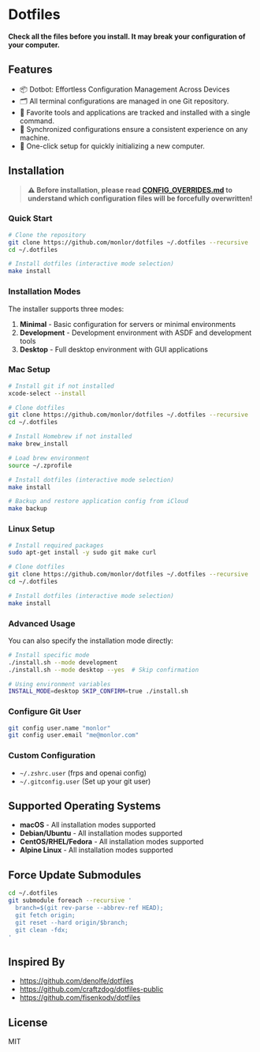 # Dotfiles

**Check all the files before you install. It may break your configuration of your computer.**

## Features

* 📦 Dotbot: Effortless Configuration Management Across Devices
* 🗂️ All terminal configurations are managed in one Git repository.
* 🧰 Favorite tools and applications are tracked and installed with a single command.
* 🔄 Synchronized configurations ensure a consistent experience on any machine.
* 🚀 One-click setup for quickly initializing a new computer.

## Installation

> **⚠️ Before installation, please read [CONFIG_OVERRIDES.md](./CONFIG_OVERRIDES.md) to understand which configuration files will be forcefully overwritten!**

### Quick Start

```bash
# Clone the repository
git clone https://github.com/monlor/dotfiles ~/.dotfiles --recursive
cd ~/.dotfiles

# Install dotfiles (interactive mode selection)
make install
```

### Installation Modes

The installer supports three modes:

1. **Minimal** - Basic configuration for servers or minimal environments
2. **Development** - Development environment with ASDF and development tools
3. **Desktop** - Full desktop environment with GUI applications

### Mac Setup

```bash
# Install git if not installed
xcode-select --install

# Clone dotfiles
git clone https://github.com/monlor/dotfiles ~/.dotfiles --recursive
cd ~/.dotfiles

# Install Homebrew if not installed
make brew_install

# Load brew environment
source ~/.zprofile

# Install dotfiles (interactive mode selection)
make install

# Backup and restore application config from iCloud
make backup

```

### Linux Setup

```bash
# Install required packages
sudo apt-get install -y sudo git make curl

# Clone dotfiles
git clone https://github.com/monlor/dotfiles ~/.dotfiles --recursive 
cd ~/.dotfiles

# Install dotfiles (interactive mode selection)
make install
```

### Advanced Usage

You can also specify the installation mode directly:

```bash
# Install specific mode
./install.sh --mode development
./install.sh --mode desktop --yes  # Skip confirmation

# Using environment variables
INSTALL_MODE=desktop SKIP_CONFIRM=true ./install.sh
```

### Configure Git User

```bash
git config user.name "monlor"
git config user.email "me@monlor.com"
```

### Custom Configuration

* `~/.zshrc.user` (frps and openai config)
* `~/.gitconfig.user` (Set up your git user)

## Supported Operating Systems

- **macOS** - All installation modes supported
- **Debian/Ubuntu** - All installation modes supported  
- **CentOS/RHEL/Fedora** - All installation modes supported
- **Alpine Linux** - All installation modes supported

## Force Update Submodules

```bash
cd ~/.dotfiles
git submodule foreach --recursive '
  branch=$(git rev-parse --abbrev-ref HEAD);
  git fetch origin;
  git reset --hard origin/$branch;
  git clean -fdx;
'
```

## Inspired By

- https://github.com/denolfe/dotfiles
- https://github.com/craftzdog/dotfiles-public
- https://github.com/fisenkodv/dotfiles

## License

MIT
